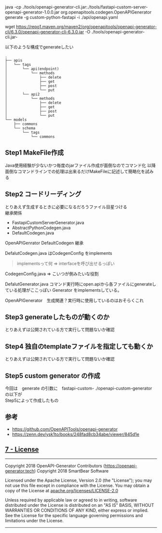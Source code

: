 
java -cp ./tools/openapi-generator-cli.jar:./tools/fastapi-custom-server-openapi-generator-1.0.0.jar org.openapitools.codegen.OpenAPIGenerator generate -g custom-python-fastapi -i ./api/openapi.yaml 

wget https://repo1.maven.org/maven2/org/openapitools/openapi-generator-cli/6.3.0/openapi-generator-cli-6.3.0.jar -O ./tools/openapi-generator-cli.jar-


以下のような構成でgenerateしたい
```
.
├── apis
│   └── tags
│       └── api(endpoint)
│           └── methods
│               ├── delete
│               ├── get
│               ├── post
│               └── put
│       └── api2
│           └── methods
│               ├── delete
│               ├── get
│               ├── post
│               └── put
└── models
    ├── commons
    └── schema
        └── tags
            └── commons
```

## Step1 MakeFile作成
Java使用経験が少ないかつ毎度のjarファイル作成が面倒なのでコマンド化
以降面倒なコマンドラインでの処理は出来るだけMakeFileに記述して簡略化を試みる

## Step2 コードリーディング  

とりあえず生成するときに必要になるだろうファイル目星つける  
継承関係
- FastapiCustomServerGenerator.java
- AbstractPythonCodegen.java
- DefaultCodegen.java


OpenAPIGenrator DefaultCodegen 継承

DefalutCodegen.java はCodegenConfig をimplements
>implementsって何 => interfaceを呼び出せるっぽい

CodegenConfig.java   => こいつが側みたいな役割

DefalutGenerator.java 
コマンド実行時にopen.apiから各ファイルにgenerateしている処理がここっぽい
Generator をimplementsしている。

OpenAPIGenerator　生成関連？実行時に使用しているのはおそらくこれ

## Step3 generateしたものが動くのか
とりあえずは公開されている方で実行して問題ないか確認

## Step4 独自のtemplateファイルを指定しても動くか
とりあえずは公開されている方で実行して問題ないか確認

## Step5 custom generator の作成
今回は　generate の引数に　fastapi-custom-
./openapi-custom-generator の以下が  
Step5によって作成したもの



## 参考
- <https://github.com/OpenAPITools/openapi-generator>
- <https://zenn.dev/ysk1to/books/248fad8cb34abe/viewer/845d1e>



## [7 - License](#table-of-contents)
-------

Copyright 2018 OpenAPI-Generator Contributors (https://openapi-generator.tech)
Copyright 2018 SmartBear Software

Licensed under the Apache License, Version 2.0 (the "License");
you may not use this file except in compliance with the License.
You may obtain a copy of the License at [apache.org/licenses/LICENSE-2.0](https://www.apache.org/licenses/LICENSE-2.0)

Unless required by applicable law or agreed to in writing, software
distributed under the License is distributed on an "AS IS" BASIS,
WITHOUT WARRANTIES OR CONDITIONS OF ANY KIND, either express or implied.
See the License for the specific language governing permissions and
limitations under the License.

---
